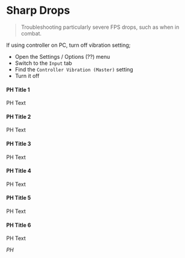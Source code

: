 # Sharp Drops

> Troubleshooting particularly severe FPS drops, such as when in combat.

If using controller on PC, turn off vibration setting;

- Open the Settings / Options (??) menu
- Switch to the `Input` tab
- Find the `Controller Vibration (Master)` setting
- Turn it off

<tabs className="w-full">
<tabs-item icon="i-lucide-grid-2x2" label="Windows">
<steps level="4">

#### PH Title 1

PH Text

#### PH Title 2

PH Text

#### PH Title 3

PH Text

#### PH Title 4

PH Text

#### PH Title 5

PH Text

#### PH Title 6

PH Text

</steps>
</tabs-item>

<tabs-item icon="i-lucide-apple" label="macOS">

*PH*

</tabs-item>
</tabs>
